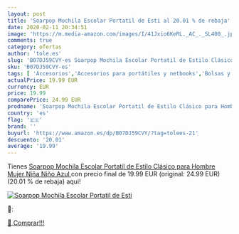```yaml
---
layout: post
title: 'Soarpop Mochila Escolar Portatil de Esti al 20.01 % de rebaja'
date: 2020-02-11 20:34:51
image: 'https://m.media-amazon.com/images/I/41Jxio6KeRL._AC_._SL400_.jpg'
comments: true
category: ofertas
author: 'tole.es'
slug: 'B07DJ59CVY-es Soarpop Mochila Escolar Portatil de Estilo Clásico para...'
sku: 'B07DJ59CVY-es'
tags: [ 'Accesorios','Accesorios para portátiles y netbooks','Bolsas y fundas para portátiles y netbooks','Bolígrafos, lápices y útiles de escritura','Equipaje','Informática','Mochilas','Mochilas para portátiles y netbooks','Mochilas tipo casual','Oficina y papelería','Rotuladores permanentes','Rotuladores y subrayadores','escolar','mochila', ]
actualPrice: 19.99 EUR
currency: EUR
price: 19.99
comparePrice: 24.99 EUR
prodname: 'Soarpop Mochila Escolar Portatil de Estilo Clásico para Hombre Mujer Niña Niño  Azul '
country: 'es'
flag: '🇪🇸'
brand: ''
buyurl: 'https://www.amazon.es/dp/B07DJ59CVY/?tag=tolees-21'
descuento: '20.01'
average: '19.99'
---
```


Tienes [Soarpop Mochila Escolar Portatil de Estilo Clásico para Hombre Mujer Niña Niño  Azul ](https://www.amazon.es/dp/B07DJ59CVY/?tag=tolees-21) con precio final de  19.99 EUR (original: 24.99 EUR) (20.01 %  de rebaja) aqui!

[![Soarpop Mochila Escolar Portatil de Esti](https://m.media-amazon.com/images/I/41Jxio6KeRL._AC_._SL400_.jpg)](https://www.amazon.es/dp/B07DJ59CVY/?tag=tolees-21)

🔎:


[🛒 Comprar!!!](https://www.amazon.es/dp/B07DJ59CVY/?tag=tolees-21)
